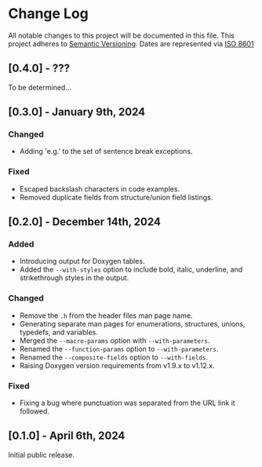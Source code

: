 # Change Log

All notable changes to this project will be documented in this file.
This project adheres to [Semantic Versioning](http://semver.org/).
Dates are represented via [ISO 8601](https://www.iso.org/iso-8601-date-and-time-format.html)

## [0.4.0] - ???

To be determined...

## [0.3.0] - January 9th, 2024

### Changed

* Adding 'e.g.' to the set of sentence break exceptions.

### Fixed

* Escaped backslash characters in code examples.
* Removed duplicate fields from structure/union field listings.

## [0.2.0] - December 14th, 2024

### Added

* Introducing output for Doxygen tables.
* Added the `--with-styles` option to include bold, italic, underline, and strikethrough styles in the output.

### Changed

* Remove the `.h` from the header files man page name.
* Generating separate man pages for enumerations, structures, unions, typedefs, and variables.
* Merged the `--macro-params` option with `--with-parameters`.
* Renamed the `--function-params` option to `--with-parameters`.
* Renamed the `--composite-fields` option to `--with-fields`.
* Raising Doxygen version requirements from v1.9.x to v1.12.x.

### Fixed

* Fixing a bug where punctuation was separated from the URL link it followed.

## [0.1.0] - April 6th, 2024

Initial public release.
